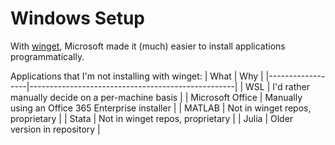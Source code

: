 # Windows Setup

With [winget](https://devblogs.microsoft.com/commandline/windows-package-manager-1-1/), Microsoft made it (much) easier to install applications programmatically.

Applications that I'm not installing with winget:
| What             | Why                                               |
|------------------|---------------------------------------------------|
| WSL              | I'd rather manually decide on a per-machine basis |
| Microsoft Office | Manually using an Office 365 Enterprise installer |
| MATLAB           | Not in winget repos, proprietary                  |
| Stata            | Not in winget repos, proprietary                  |
| Julia            | Older version in repository                       |
